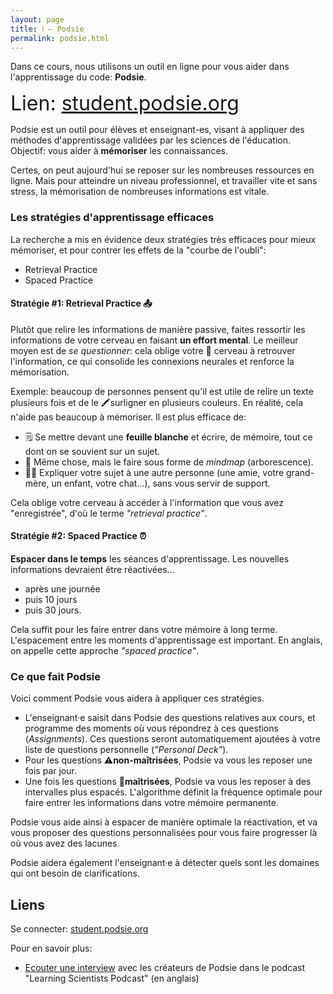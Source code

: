 ```yaml
---
layout: page
title: ℹ️ – Podsie
permalink: podsie.html
---
```


Dans ce cours, nous utilisons un outil en ligne pour vous aider dans l'apprentissage du code: **Podsie**. 

<span style="font-size:2rem">Lien: [student.podsie.org](https://student.podsie.org/)</span>

Podsie est un outil pour élèves et enseignant-es, visant à appliquer des méthodes d'apprentissage validées par les sciences de l'éducation. Objectif: vous aider à **mémoriser** les connaissances.

Certes, on peut aujourd'hui se reposer sur les nombreuses ressources en ligne. Mais pour atteindre un niveau professionnel, et travailler vite et sans stress, la mémorisation de nombreuses informations est vitale.

### Les stratégies d'apprentissage efficaces

La recherche a mis en évidence deux stratégies très efficaces pour mieux mémoriser, et pour contrer les effets de la "courbe de l'oubli":

- Retrieval Practice
- Spaced Practice

#### Stratégie #1: Retrieval Practice 📤

Plutôt que relire les informations de manière passive, faites ressortir les informations de votre cerveau en faisant **un effort mental**. Le meilleur moyen est de *se questionner*: cela oblige votre 🧠 cerveau à retrouver l'information, ce qui consolide les connexions neurales et renforce la mémorisation.

Exemple: beaucoup de personnes pensent qu'il est utile de relire un texte plusieurs fois et de le 🖍surligner en plusieurs couleurs. En réalité, cela n'aide pas beaucoup à mémoriser. Il est plus efficace de:

- 🗒 Se mettre devant une **feuille blanche** et écrire, de mémoire, tout ce dont on se souvient sur un sujet.
- 🌳 Même chose, mais le faire sous forme de *mindmap* (arborescence).
- 💁‍♀️ Expliquer votre sujet à une autre personne (une amie, votre grand-mère, un enfant, votre chat...), sans vous servir de support.

Cela oblige votre cerveau à accéder à l'information que vous avez "enregistrée", d'où le terme *"retrieval practice"*.

#### Stratégie #2: Spaced Practice ⏰

**Espacer dans le temps** les séances d'apprentissage. Les nouvelles informations devraient être réactivées... 

- après une journée
- puis 10 jours
- puis 30 jours. 

Cela suffit pour les faire entrer dans votre mémoire à long terme. L'espacement entre les moments d'apprentissage est important. En anglais, on appelle cette approche *"spaced practice"*.

### Ce que fait Podsie

Voici comment Podsie vous aidera à appliquer ces stratégies.

- L'enseignant·e saisit dans Podsie des questions relatives aux cours, et programme des moments où vous répondrez à ces questions (*Assignments*). Ces questions seront automatiquement ajoutées à votre liste de questions personnelle (*"Personal Deck"*).
- Pour les questions ⚠️**non-maîtrisées**, Podsie va vous les reposer une fois par jour.
- Une fois les questions 💪**maîtrisées**, Podsie va vous les reposer à des intervalles plus espacés. L'algorithme définit la fréquence optimale pour faire entrer les informations dans votre mémoire permanente.

Podsie vous aide ainsi à espacer de manière optimale la réactivation, et va vous proposer des questions personnalisées pour vous faire progresser là où vous avez des lacunes.

Podsie aidera également l'enseignant·e à détecter quels sont les domaines qui ont besoin de clarifications.

## Liens

Se connecter: [student.podsie.org](https://student.podsie.org/)

Pour en savoir plus:

- [Ecouter une interview](https://www.learningscientists.org/learning-scientists-podcast/2021/2/25/episode-54-an-interview-with-the-co-founders-of-podsie) avec les créateurs de Podsie dans le podcast "Learning Scientists Podcast" (en anglais)
